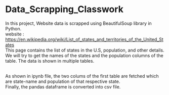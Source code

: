# Data_Scrapping_Classwork

In this project, Website data is scrapped using BeautifulSoup library in Python.
<br>
website : https://en.wikipedia.org/wiki/List_of_states_and_territories_of_the_United_States
<br>
This page contains the list of states in the U.S, population, and other details. We will try to get the names of the states and the population columns of the table.
The data is shown in multiple tables.

<br>
As shown in ipynb file, the two colums of the first table are fetched which are state-name and population of that respective state.
<br> 
Finally, the pandas dataframe is converted into csv file.
